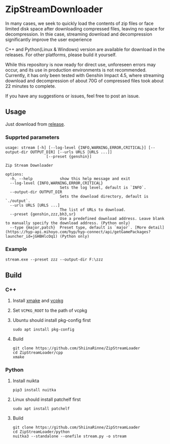 # ZipStreamDownloader

In many cases, we seek to quickly load the contents of zip files or face limited disk space after downloading compressed files, leaving no space for decompression. In thie case, streaming download and decompression significantly improve the user experience

C++ and Python(Linux & Windows) version are available for download in the releases. 
For other platforms, please build it yourself.

While this repository is now ready for direct use, unforeseen errors may occur, and its use in production environments is not recommended. 
Currently, it has only been tested with Genshin Impact 4.5, where streaming download and decompression of about 70G of compressed files took about 22 minutes to complete.

If you have any suggestions or issues, feel free to post an issue.

## Usage
Just download from [release](https://github.com/ShiinaRinne/stream_zip_downloader/releases).
### Supprted parameters
```
usage: stream [-h] [--log-level {INFO,WARNING,ERROR,CRITICAL}] [--output-dir OUTPUT_DIR] [--urls URLS [URLS ...]]
                  [--preset {genshin}]

Zip Stream Downloader

options:
  -h, --help            show this help message and exit
  --log-level {INFO,WARNING,ERROR,CRITICAL}
                        Sets the log level, default is `INFO`.
  --output-dir OUTPUT_DIR
                        Sets the download directory, default is `./output`.
  --urls URLS [URLS ...]
                        The list of URLs to download.
  --preset {genshin,zzz,bh3,sr}
                        Use a predefined download address. Leave blank to manually specify the download address. (Python only)
  --type {major,patch}  Preset type, default is `major`. [More detail](https://hyp-api.mihoyo.com/hyp/hyp-connect/api/getGamePackages?launcher_id=jGHBHlcOq1) (Python only)
```

### Example
```
stream.exe --preset zzz --output-dir F:\zzz
```


## Build
### C++
1. Install [xmake](https://github.com/xmake-io/xmake?tab=readme-ov-file#installation) and [vcpkg](https://github.com/microsoft/vcpkg?tab=readme-ov-file#getting-started)
2. Set `VCPKG_ROOT` to the path of vcpkg

3. Ubuntu should install pkg-config first
    ```shell
    sudo apt install pkg-config
    ```
4. Build
    ```shell
    git clone https://github.com/ShiinaRinne/ZipStreamLoader
    cd ZipStreamLoader/cpp
    xmake
    ```

### Python
1. Install nuikta
    ```shell
    pip3 install nuitka
    ```
2. Linux should install patchelf first
    ```shell
    sudo apt install patchelf
    ```
3. Build
    ```shell
    git clone https://github.com/ShiinaRinne/ZipStreamLoader
    cd ZipStreamLoader/python
    nuitka3 --standalone --onefile stream.py -o stream
    ```
